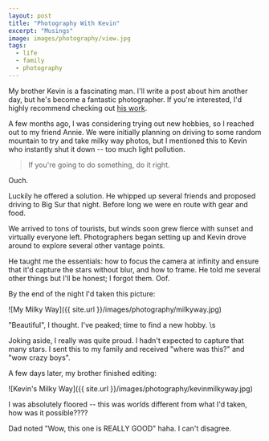```yaml
---
layout: post
title: "Photography With Kevin"
excerpt: "Musings"
image: images/photography/view.jpg
tags: 
  - life
  - family
  - photography
---
```


My brother Kevin is a fascinating man. I'll write a post about him another day, but he's become
a fantastic photographer. If you're interested, I'd highly recommend checking out [his work](http://akevinyang.com).

A few months ago, I was considering trying out new hobbies, so I reached out to my friend Annie. We were initially
planning on driving to some random mountain to try and take milky way photos, but I mentioned this to 
Kevin who instantly shut it down -- too much light pollution. 

> If you're going to do something, do it right.

Ouch.

Luckily he offered a solution. He whipped up several friends and proposed driving to Big Sur that night. Before long
we were en route with gear and food.

We arrived to tons of tourists, but winds soon grew fierce with sunset and virtually everyone left. Photographers began
setting up and Kevin drove around to explore several other vantage points. 

He taught me the essentials: how to focus the camera at infinity and ensure that it'd capture the stars
without blur, and how to frame. He told me several other things but I'll be honest; I forgot them. Oof.

By the end of the night I'd taken this picture:

![My Milky Way]({{ site.url }}/images/photography/milkyway.jpg)

"Beautiful", I thought. I've peaked; time to find a new hobby. \s

Joking aside, I really was quite proud. I hadn't expected to capture that many stars.
I sent this to my family and received "where was this?" and "wow crazy boys".

A few days later, my brother finished editing:

![Kevin's Milky Way]({{ site.url }}/images/photography/kevinmilkyway.jpg)

I was absolutely floored -- this was worlds different from what I'd taken, how was it possible????

Dad noted "Wow, this one is REALLY GOOD" haha. I can't disagree.
